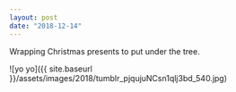 ```yaml
---
layout: post
date: "2018-12-14"
---
```


Wrapping Christmas presents to put under the tree.

![yo yo]({{ site.baseurl }}/assets/images/2018/tumblr_pjqujuNCsn1qlj3bd_540.jpg)
